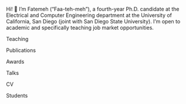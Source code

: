 Hi! 👋 I’m Fatemeh (“Faa-teh-meh”), a fourth-year Ph.D. candidate at the Electrical and Computer Engineering department at the University of California, San Diego (joint with San Diego State University). I’m open to academic and specifically teaching job market opportunities.</p>


Teaching

Publications

Awards

Talks

CV

Students
